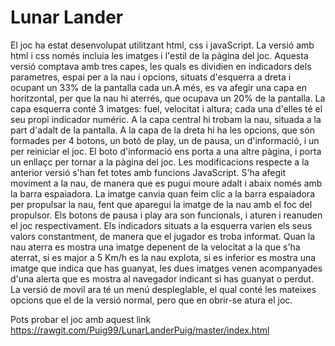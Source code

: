 # Lunar Lander
El joc ha estat desenvolupat utilitzant html, css i javaScript.
La versió amb html i css només incluia les imatges i l'estil de la pàgina del joc.
Aquesta versió comptava amb tres capes, les quals es dividien en indicadors dels parametres, espai per a la nau i opcions, situats d'esquerra a dreta i ocupant un 33% de la pantalla cada un.A més, es va afegir una capa en horitzontal, per que la nau hi aterrés, que ocupava un 20% de la pantalla.
La capa esquerra conté 3 imatges: fuel, velocitat i altura; cada una d'elles té el seu propi indicador numéric.
A la capa central hi trobam la nau, situada a la part d'adalt de la pantalla.
A la capa de la dreta hi ha les opcions, que són formades per 4 botons, un botó de play, un de pausa, un d'informació, i un per reiniciar el joc.
El boto d'informació ens porta a una altre pàgina, i porta un enllaçc per tornar a la pàgina del joc.
Les modificacions respecte a la anterior versió s'han fet totes amb funcions JavaScript.
S'ha afegit moviment a la nau, de manera que es pugui moure adalt i abaix només amb la barra espaiadora.
La imatge canvia quan feim clic a la barra espaiadora per propulsar la nau, fent que aparegui la imatge de la nau amb el foc del propulsor.
Els botons de pausa i play ara son funcionals, i aturen i reanuden el joc respectivament.
Els indicadors situats a la esquerra varien els seus valors constantment, de manera que el jugador es troba informat.
Quan la nau aterra es mostra una imatge depenent de la velocitat a la que s'ha aterrat, si es major a 5 Km/h es la nau explota, si es inferior es mostra una imatge que indica que has guanyat, les dues imatges venen acompanyades d'una alerta que es mostra al navegador indicant si has guanyat o perdut.
La versió de movil ara té un menú despleglable, el qual conté les mateixes opcions que el de la versió normal, pero que en obrir-se atura el joc.

Pots probar el joc amb aquest link https://rawgit.com/Puig99/LunarLanderPuig/master/index.html


